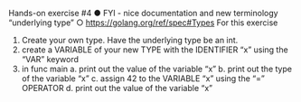 Hands-on exercise #4
●
FYI - nice documentation and new terminology “underlying type”
○ https://golang.org/ref/spec#Types
For this exercise
1. Create your own type. Have the underlying type be an int.
2. create a VARIABLE of your new TYPE with the IDENTIFIER “x” using the “VAR”
keyword
3. in func main
a. print out the value of the variable “x”
b. print out the type of the variable “x”
c. assign 42 to the VARIABLE “x” using the “=” OPERATOR
d. print out the value of the variable “x”
